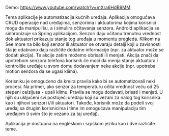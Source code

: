 Demo: https://www.youtube.com/watch?v=mXra6HdB9MM

Tema aplikacije je automatizacija kućnih uređaja. Aplikacija omogućava CRUD operacije nad uređajima, senzorima i aktuatorima kojima korisnici mogu da manipulišu, a i simulira očitavanja senzora. Android aplikacija se sinhronizuje sa Spring aplikacijom. Senzori daju očitanu trenutnu vrednost dok aktuatori prikazuju stanje tog uređaja u momentu pregleda. Klikom na See more na bilo koji senzor ili aktuator se otvaraju detalji koji u zavisnosti šta je odabrano daju različite dodatne informacije (npr. za aktuator može se dodati akcija). Te akcije zatim možemo obrisati ili menjati. Akcija znači da upotrebom senzora telefona korisnik će moći da menja stanje aktuatora i kontroliše uređaje u svom domu dodavanjem neke akcije (npr. upotreba motion senzora da se ugasi klima). 

Korisniku je omogućeno da kreira pravila kako bi se automatizovali neki procesi. Na primer, ako senzor za temperaturu očita vrednost veću od 25 stepeni celzijusa - upali klimu. Pravila se mogu dodavati, brisati i menjati. U njih su uključeni svi postojeći uređaju koji su vezani za nalog tog korisnika kao i njihovi senzori i/ili aktuatori. Takođe, korisnik može da podeli svoj uređaj sa drugim korisnicima i time im omogućava manipulaciju tim uređajem (i svim što je vezano za taj uređaj).

Aplikacija je dostupna na engleskom i srpskom jeziku kao i dve različite teme.

